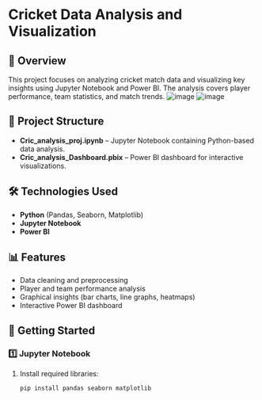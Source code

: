 # Cricket Data Analysis and Visualization

## 📌 Overview
This project focuses on analyzing cricket match data and visualizing key insights using Jupyter Notebook and Power BI. The analysis covers player performance, team statistics, and match trends.
![image](https://github.com/user-attachments/assets/465d7d3c-60d8-4fe4-89c5-801d247eab09)
![image](https://github.com/user-attachments/assets/d8731c3d-94a3-47fa-b6d1-62863cc37a45)

## 📂 Project Structure
- **Cric_analysis_proj.ipynb** – Jupyter Notebook containing Python-based data analysis.
- **Cric_analysis_Dashboard.pbix** – Power BI dashboard for interactive visualizations.

## 🛠️ Technologies Used
- **Python** (Pandas, Seaborn, Matplotlib)
- **Jupyter Notebook**
- **Power BI**

## 📊 Features
- Data cleaning and preprocessing
- Player and team performance analysis
- Graphical insights (bar charts, line graphs, heatmaps)
- Interactive Power BI dashboard

## 🚀 Getting Started

### 1️⃣ Jupyter Notebook
1. Install required libraries:
   ```sh
   pip install pandas seaborn matplotlib
